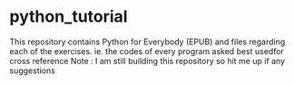 # python_tutorial
This repository contains Python for Everybody (EPUB) and files regarding each of the exercises. ie. the codes of every program asked best usedfor cross reference
Note : I am still building this repository so hit me up if any suggestions
